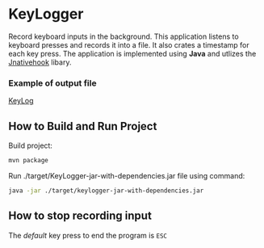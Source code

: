 # KeyLogger
Record keyboard inputs in the background. This application listens to keyboard presses and records it into a file. It also crates a timestamp for each key press. The application is implemented using **Java** and utlizes the [Jnativehook](https://github.com/kwhat/jnativehook) libary.

### Example of output file
[KeyLog](https://github.com/sudo-dave/KeyLogger/blob/master/demo-log.txt)

## How to Build and Run Project
Build project: 
```bash
mvn package
```
Run ./target/KeyLogger-jar-with-dependencies.jar file using command:
```bash
java -jar ./target/keylogger-jar-with-dependencies.jar
```
## How to stop recording input
The *default* key press to end the program is `ESC` 
